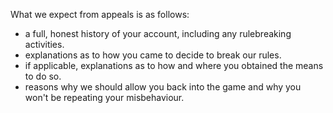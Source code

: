 What we expect from appeals is as follows:

- a full, honest history of your account, including any rulebreaking activities.
- explanations as to how you came to decide to break our rules.
- if applicable, explanations as to how and where you obtained the means to do so.
- reasons why we should allow you back into the game and why you won't be repeating your misbehaviour.
